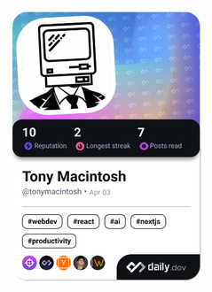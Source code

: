 <a href="https://app.daily.dev/francescociulla"><img src="./devcard.png" width="356" alt="My Dev Card"/></a>

